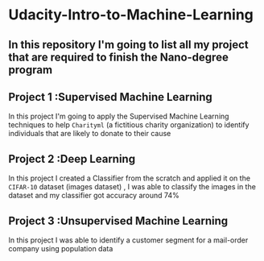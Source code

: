 # Udacity-Intro-to-Machine-Learning
In this repository I'm going to list all my project that are required to finish the Nano-degree program
----------------------------------

Project 1 :Supervised Machine Learning 
---------------------------------
In this project I'm going to apply the Supervised Machine Learning techniques to help `Charityml` (a fictitious charity organization) to identify individuals that are likely to donate to their cause 

Project 2 :Deep Learning 
--------------------------------
In this project I created a Classifier from the scratch and applied it on the `CIFAR-10` dataset (images dataset) , I was able to classify the images in the dataset and my classifier got accuracy around 74% 

Project 3 :Unsupervised Machine Learning
-----------------------------------
In this project I was able to identify a customer segment for a mail-order company using population data 
